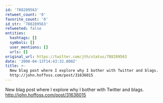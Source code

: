 ```yaml
---
id: '788289563'
retweet_count: '0'
favorite_count: '0'
id_str: '788289563'
retweeted: false
entities:
  hashtags: []
  symbols: []
  user_mentions: []
  urls: []
original_url: https://twitter.com/jth/status/788289563
date: '2008-04-13T14:43:32.000Z'
title: >-
  New blag post where I explore why I bother with Twitter and blags.
  http://john.hoffoss.com/post/31636015
---
```


New blag post where I explore why I bother with Twitter and blags. http://john.hoffoss.com/post/31636015